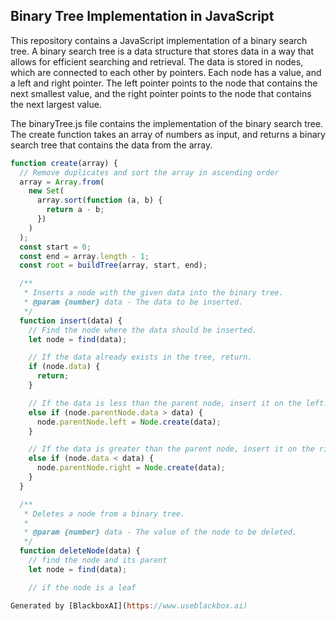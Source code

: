  ## Binary Tree Implementation in JavaScript

This repository contains a JavaScript implementation of a binary search tree. A binary search tree is a data structure that stores data in a way that allows for efficient searching and retrieval. The data is stored in nodes, which are connected to each other by pointers. Each node has a value, and a left and right pointer. The left pointer points to the node that contains the next smallest value, and the right pointer points to the node that contains the next largest value.

The binaryTree.js file contains the implementation of the binary search tree. The create function takes an array of numbers as input, and returns a binary search tree that contains the data from the array. 

```js
function create(array) {
  // Remove duplicates and sort the array in ascending order
  array = Array.from(
    new Set(
      array.sort(function (a, b) {
        return a - b;
      })
    )
  );
  const start = 0;
  const end = array.length - 1;
  const root = buildTree(array, start, end);

  /**
   * Inserts a node with the given data into the binary tree.
   * @param {number} data - The data to be inserted.
   */
  function insert(data) {
    // Find the node where the data should be inserted.
    let node = find(data);

    // If the data already exists in the tree, return.
    if (node.data) {
      return;
    }

    // If the data is less than the parent node, insert it on the left.
    else if (node.parentNode.data > data) {
      node.parentNode.left = Node.create(data);
    }

    // If the data is greater than the parent node, insert it on the right.
    else if (node.data < data) {
      node.parentNode.right = Node.create(data);
    }
  }

  /**
   * Deletes a node from a binary tree.
   *
   * @param {number} data - The value of the node to be deleted.
   */
  function deleteNode(data) {
    // find the node and its parent
    let node = find(data);

    // if the node is a leaf

Generated by [BlackboxAI](https://www.useblackbox.ai)
